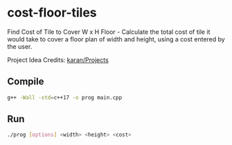 # cost-floor-tiles

Find Cost of Tile to Cover W x H Floor - Calculate the total cost of tile it
would take to cover a floor plan of width and height, using a cost entered by
the user.

Project Idea Credits: [karan/Projects](https://github.com/karan/Projects)

## Compile

```bash
g++ -Wall -std=c++17 -o prog main.cpp
```

## Run

```bash
./prog [options] <width> <height> <cost>
```
